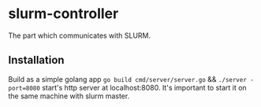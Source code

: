 # slurm-controller

The part which communicates with SLURM.



## Installation 

Build as a simple golang app `go build cmd/server/server.go` && `./server -port=8080` start's http server at localhost:8080. It's important to start it on the same machine with slurm master.